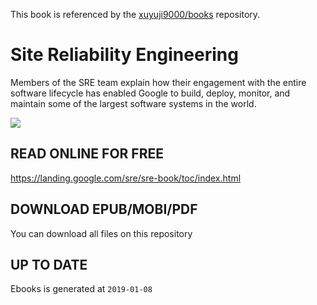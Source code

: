 This book is referenced by the [xuyuji9000/books](https://github.com/xuyuji9000/books) repository.

# Site Reliability Engineering

Members of the SRE team explain how their engagement with the entire software lifecycle has enabled Google to build, deploy, monitor, and maintain some of the largest software systems in the world.

![](./cover.png)

## READ ONLINE FOR FREE

https://landing.google.com/sre/sre-book/toc/index.html

## DOWNLOAD EPUB/MOBI/PDF

You can download all files on this repository

## UP TO DATE

Ebooks is generated at `2019-01-08`
